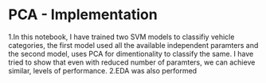 # PCA - Implementation

1.In this notebook, I have trained two SVM models to classifiy vehicle categories, the first model used all the available independent paramters and the second model, uses PCA for dimentionality to classify the same. I have tried to show that even with reduced number of paramters, we can achieve similar, levels of performance.
2.EDA was also performed

